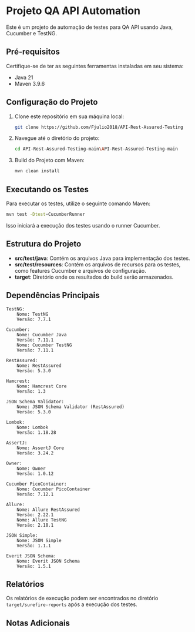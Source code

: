 # Projeto QA API Automation

Este é um projeto de automação de testes para QA API usando Java, Cucumber e TestNG.

## Pré-requisitos

Certifique-se de ter as seguintes ferramentas instaladas em seu sistema:

- Java 21
- Maven 3.9.6

## Configuração do Projeto

1. Clone este repositório em sua máquina local:

   ```bash
   git clone https://github.com/Fjulio2018/API-Rest-Assured-Testing
   ```

2. Navegue até o diretório do projeto:

   ```bash
   cd API-Rest-Assured-Testing-main\API-Rest-Assured-Testing-main


   ```

3. Build do Projeto com Maven:

   ```bash
   mvn clean install
   ```

## Executando os Testes

Para executar os testes, utilize o seguinte comando Maven:

```bash
mvn test -Dtest=CucumberRunner
```

Isso iniciará a execução dos testes usando o runner Cucumber.

## Estrutura do Projeto

- **src/test/java**: Contém os arquivos Java para implementação dos testes.
- **src/test/resources**: Contém os arquivos de recursos para os testes, como features Cucumber e arquivos de configuração.
- **target**: Diretório onde os resultados do build serão armazenados.

## Dependências Principais

    TestNG:
        Nome: TestNG
        Versão: 7.7.1

    Cucumber:
        Nome: Cucumber Java
        Versão: 7.11.1
        Nome: Cucumber TestNG
        Versão: 7.11.1

    RestAssured:
        Nome: RestAssured
        Versão: 5.3.0

    Hamcrest:
        Nome: Hamcrest Core
        Versão: 1.3

    JSON Schema Validator:
        Nome: JSON Schema Validator (RestAssured)
        Versão: 5.3.0

    Lombok:
        Nome: Lombok
        Versão: 1.18.28

    AssertJ:
        Nome: AssertJ Core
        Versão: 3.24.2

    Owner:
        Nome: Owner
        Versão: 1.0.12

    Cucumber PicoContainer:
        Nome: Cucumber PicoContainer
        Versão: 7.12.1

    Allure:
        Nome: Allure RestAssured
        Versão: 2.22.1
        Nome: Allure TestNG
        Versão: 2.18.1

    JSON Simple:
        Nome: JSON Simple
        Versão: 1.1.1

    Everit JSON Schema:
        Nome: Everit JSON Schema
        Versão: 1.5.1

## Relatórios

Os relatórios de execução podem ser encontrados no diretório `target/surefire-reports` após a execução dos testes.

## Notas Adicionais


